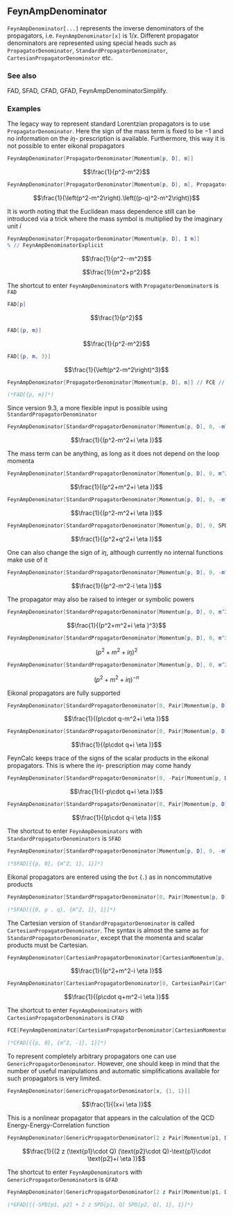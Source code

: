 ##  FeynAmpDenominator 

`FeynAmpDenominator[...]` represents the inverse denominators of the propagators, i.e. `FeynAmpDenominator[x]` is $1/x$. Different propagator denominators are represented using special heads such as `PropagatorDenominator`, `StandardPropagatorDenominator`, `CartesianPropagatorDenominator` etc.

###  See also 

FAD, SFAD, CFAD, GFAD, FeynAmpDenominatorSimplify.

###  Examples 

The legacy way to represent standard Lorentzian propagators is to use `PropagatorDenominator`. Here the sign of the mass term is fixed to be $-1$ and no information on the $i \eta$- prescription is available. Furthermore, this way it is not possible to enter eikonal propagators

```mathematica
FeynAmpDenominator[PropagatorDenominator[Momentum[p, D], m]]
```

$$\frac{1}{p^2-m^2}$$

```mathematica
FeynAmpDenominator[PropagatorDenominator[Momentum[p, D], m], PropagatorDenominator[Momentum[p - q, D], m]]
```

$$\frac{1}{\left(p^2-m^2\right).\left((p-q)^2-m^2\right)}$$

It is worth noting that the Euclidean mass dependence still can be introduced via a trick where the mass symbol is multiplied by the imaginary unit $i$

```mathematica
FeynAmpDenominator[PropagatorDenominator[Momentum[p, D], I m]]
% // FeynAmpDenominatorExplicit
```

$$\frac{1}{p^2--m^2}$$

$$\frac{1}{m^2+p^2}$$

The shortcut to enter `FeynAmpDenominator`s with `PropagatorDenominator`s is `FAD`

```mathematica
FAD[p]
```

$$\frac{1}{p^2}$$

```mathematica
FAD[{p, m}]
```

$$\frac{1}{p^2-m^2}$$

```mathematica
FAD[{p, m, 3}]
```

$$\frac{1}{\left(p^2-m^2\right)^3}$$

```mathematica
FeynAmpDenominator[PropagatorDenominator[Momentum[p, D], m]] // FCE // StandardForm

(*FAD[{p, m}]*)
```

Since version 9.3, a more flexible input is possible using `StandardPropagatorDenominator`

```mathematica
FeynAmpDenominator[StandardPropagatorDenominator[Momentum[p, D], 0, -m^2, {1, 1}]]
```

$$\frac{1}{(p^2-m^2+i \eta )}$$

The mass term can be anything, as long as it does not depend on the loop momenta

```mathematica
FeynAmpDenominator[StandardPropagatorDenominator[Momentum[p, D], 0, m^2, {1, 1}]]
```

$$\frac{1}{(p^2+m^2+i \eta )}$$

```mathematica
FeynAmpDenominator[StandardPropagatorDenominator[Momentum[p, D], 0, -m^2, {1, 1}]]
```

$$\frac{1}{(p^2-m^2+i \eta )}$$

```mathematica
FeynAmpDenominator[StandardPropagatorDenominator[Momentum[p, D], 0, SPD[q, q], {1, 1}]]
```

$$\frac{1}{(p^2+q^2+i \eta )}$$

One can also change the sign of $i \eta$, although currently no internal functions make use of it

```mathematica
FeynAmpDenominator[StandardPropagatorDenominator[Momentum[p, D], 0, -m^2, {1, -1}]]
```

$$\frac{1}{(p^2-m^2-i \eta )}$$

The propagator may also be raised to integer or symbolic powers

```mathematica
FeynAmpDenominator[StandardPropagatorDenominator[Momentum[p, D], 0, m^2, {3, 1}]]
```

$$\frac{1}{(p^2+m^2+i \eta )^3}$$

```mathematica
FeynAmpDenominator[StandardPropagatorDenominator[Momentum[p, D], 0, m^2, {-2, 1}]]
```

$$(p^2+m^2+i \eta )^2$$

```mathematica
FeynAmpDenominator[StandardPropagatorDenominator[Momentum[p, D], 0, m^2, {n, 1}]]
```

$$(p^2+m^2+i \eta )^{-n}$$

Eikonal propagators are fully supported

```mathematica
FeynAmpDenominator[StandardPropagatorDenominator[0, Pair[Momentum[p, D], Momentum[q, D]], -m^2, {1, 1}]]
```

$$\frac{1}{(p\cdot q-m^2+i \eta )}$$

```mathematica
FeynAmpDenominator[StandardPropagatorDenominator[0, Pair[Momentum[p, D], Momentum[q, D]], 0, {1, 1}]]
```

$$\frac{1}{(p\cdot q+i \eta )}$$

FeynCalc keeps trace of the signs of the scalar products in the eikonal propagators. This is where the  $i \eta$- prescription may come handy

```mathematica
FeynAmpDenominator[StandardPropagatorDenominator[0, -Pair[Momentum[p, D], Momentum[q, D]], 0, {1, 1}]]
```

$$\frac{1}{(-p\cdot q+i \eta )}$$

```mathematica
FeynAmpDenominator[StandardPropagatorDenominator[0, Pair[Momentum[p, D], Momentum[q, D]], 0, {1, -1}]]
```

$$\frac{1}{(p\cdot q-i \eta )}$$

The shortcut to enter `FeynAmpDenominators` with `StandardPropagatorDenominators` is `SFAD`

```mathematica
FeynAmpDenominator[StandardPropagatorDenominator[Momentum[p, D], 0, -m^2, {1, 1}]] // FCE // StandardForm

(*SFAD[{{p, 0}, {m^2, 1}, 1}]*)
```

Eikonal propagators are entered using the `Dot` (`.`) as in noncommutative products

```mathematica
FeynAmpDenominator[StandardPropagatorDenominator[0, Pair[Momentum[p, D], Momentum[q, D]], -m^2, {1, 1}]] // FCE // StandardForm

(*SFAD[{{0, p . q}, {m^2, 1}, 1}]*)
```

The Cartesian version of `StandardPropagatorDenominator` is called `CartesianPropagatorDenominator`. The syntax is almost the same as for `StandardPropagatorDenominator`, except that the momenta and scalar products must be Cartesian.

```mathematica
FeynAmpDenominator[CartesianPropagatorDenominator[CartesianMomentum[p, D - 1], 0, m^2, {1, -1}]]
```

$$\frac{1}{(p^2+m^2-i \eta )}$$

```mathematica
FeynAmpDenominator[CartesianPropagatorDenominator[0, CartesianPair[CartesianMomentum[p, D - 1], CartesianMomentum[q, D - 1]], m^2, {1, -1}]]
```

$$\frac{1}{(p\cdot q+m^2-i \eta )}$$

The shortcut to enter `FeynAmpDenominators` with `CartesianPropagatorDenominators` is `CFAD`

```mathematica
FCE[FeynAmpDenominator[CartesianPropagatorDenominator[CartesianMomentum[p, D - 1], 0, m^2, {1, -1}]]] // StandardForm

(*CFAD[{{p, 0}, {m^2, -1}, 1}]*)
```

To represent completely arbitrary propagators one can use `GenericPropagatorDenominator`. However, one should keep in mind that the number of useful manipulations and automatic simplifications available for such propagators is very limited.

```mathematica
FeynAmpDenominator[GenericPropagatorDenominator[x, {1, 1}]]
```

$$\frac{1}{(x+i \eta )}$$

This is a nonlinear propagator that appears in the calculation of the QCD Energy-Energy-Correlation function

```mathematica
FeynAmpDenominator[GenericPropagatorDenominator[2 z Pair[Momentum[p1, D], Momentum[Q, D]] Pair[Momentum[p2, D], Momentum[Q, D]] - Pair[Momentum[p1, D], Momentum[p2, D]], {1, 1}]]
```

$$\frac{1}{(2 z (\text{p1}\cdot Q) (\text{p2}\cdot Q)-\text{p1}\cdot \text{p2}+i \eta )}$$

The shortcut to enter `FeynAmpDenominator`s with `GenericPropagatorDenominator`s is `GFAD`

```mathematica
FeynAmpDenominator[GenericPropagatorDenominator[2 z Pair[Momentum[p1, D], Momentum[Q, D]] Pair[Momentum[p2, D], Momentum[Q, D]] - Pair[Momentum[p1, D], Momentum[p2, D]], {1, 1}]] // FCE // StandardForm

(*GFAD[{{-SPD[p1, p2] + 2 z SPD[p1, Q] SPD[p2, Q], 1}, 1}]*)
```